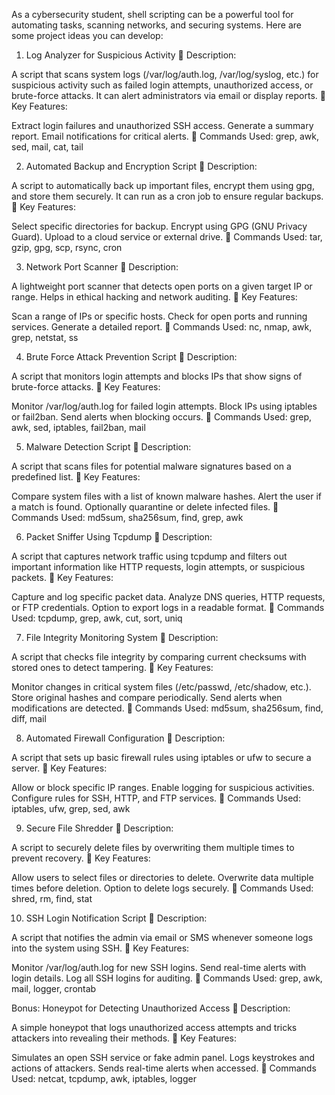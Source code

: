 As a cybersecurity student, shell scripting can be a powerful tool for automating tasks, scanning networks, and securing systems. Here are some project ideas you can develop:

1. Log Analyzer for Suspicious Activity
📌 Description:

A script that scans system logs (/var/log/auth.log, /var/log/syslog, etc.) for suspicious activity such as failed login attempts, unauthorized access, or brute-force attacks.
It can alert administrators via email or display reports.
📜 Key Features:

Extract login failures and unauthorized SSH access.
Generate a summary report.
Email notifications for critical alerts.
📌 Commands Used: grep, awk, sed, mail, cat, tail

2. Automated Backup and Encryption Script
📌 Description:

A script to automatically back up important files, encrypt them using gpg, and store them securely.
It can run as a cron job to ensure regular backups.
📜 Key Features:

Select specific directories for backup.
Encrypt using GPG (GNU Privacy Guard).
Upload to a cloud service or external drive.
📌 Commands Used: tar, gzip, gpg, scp, rsync, cron

3. Network Port Scanner
📌 Description:

A lightweight port scanner that detects open ports on a given target IP or range.
Helps in ethical hacking and network auditing.
📜 Key Features:

Scan a range of IPs or specific hosts.
Check for open ports and running services.
Generate a detailed report.
📌 Commands Used: nc, nmap, awk, grep, netstat, ss

4. Brute Force Attack Prevention Script
📌 Description:

A script that monitors login attempts and blocks IPs that show signs of brute-force attacks.
📜 Key Features:

Monitor /var/log/auth.log for failed login attempts.
Block IPs using iptables or fail2ban.
Send alerts when blocking occurs.
📌 Commands Used: grep, awk, sed, iptables, fail2ban, mail

5. Malware Detection Script
📌 Description:

A script that scans files for potential malware signatures based on a predefined list.
📜 Key Features:

Compare system files with a list of known malware hashes.
Alert the user if a match is found.
Optionally quarantine or delete infected files.
📌 Commands Used: md5sum, sha256sum, find, grep, awk

6. Packet Sniffer Using Tcpdump
📌 Description:

A script that captures network traffic using tcpdump and filters out important information like HTTP requests, login attempts, or suspicious packets.
📜 Key Features:

Capture and log specific packet data.
Analyze DNS queries, HTTP requests, or FTP credentials.
Option to export logs in a readable format.
📌 Commands Used: tcpdump, grep, awk, cut, sort, uniq

7. File Integrity Monitoring System
📌 Description:

A script that checks file integrity by comparing current checksums with stored ones to detect tampering.
📜 Key Features:

Monitor changes in critical system files (/etc/passwd, /etc/shadow, etc.).
Store original hashes and compare periodically.
Send alerts when modifications are detected.
📌 Commands Used: md5sum, sha256sum, find, diff, mail

8. Automated Firewall Configuration
📌 Description:

A script that sets up basic firewall rules using iptables or ufw to secure a server.
📜 Key Features:

Allow or block specific IP ranges.
Enable logging for suspicious activities.
Configure rules for SSH, HTTP, and FTP services.
📌 Commands Used: iptables, ufw, grep, sed, awk

9. Secure File Shredder
📌 Description:

A script to securely delete files by overwriting them multiple times to prevent recovery.
📜 Key Features:

Allow users to select files or directories to delete.
Overwrite data multiple times before deletion.
Option to delete logs securely.
📌 Commands Used: shred, rm, find, stat

10. SSH Login Notification Script
📌 Description:

A script that notifies the admin via email or SMS whenever someone logs into the system using SSH.
📜 Key Features:

Monitor /var/log/auth.log for new SSH logins.
Send real-time alerts with login details.
Log all SSH logins for auditing.
📌 Commands Used: grep, awk, mail, logger, crontab

Bonus: Honeypot for Detecting Unauthorized Access
📌 Description:

A simple honeypot that logs unauthorized access attempts and tricks attackers into revealing their methods.
📜 Key Features:

Simulates an open SSH service or fake admin panel.
Logs keystrokes and actions of attackers.
Sends real-time alerts when accessed.
📌 Commands Used: netcat, tcpdump, awk, iptables, logger

